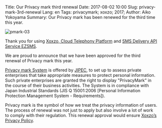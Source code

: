 Title: Our Privacy mark third renewal
Date: 2017-08-02 10:00
Slug: privacy-mark-3rd-renewal
Lang: en
Tags: privacymark; xoxzo; 2017;
Author: Aiko Yokoyama
Summary: Our Privacy mark has been renewed for the third time this year.

![pmark-03](/images/pmark-03.jpg)

Thank you for using [Xoxzo, Cloud Telephony Platform](https://www.xoxzo.com/en/) and [SMS Delivery API Service EZSMS](https://www.ezsms.biz/ja/).

We are proud to announce that we have been approved for the third renewal of Privacy mark this year.

[Privacy mark System](https://privacymark.org/) is offered by [JIPEC](https://english.jipdec.or.jp/), to set up to assess private enterprises that take appropriate measures to protect personal information. Such private enterprises are granted the right to display "PrivacyMark" in the course of their business activities. The System is in compliance with Japan Industrial Standards (JIS Q 15001:2006 [Personal Information Protection Management System - Requirements]). 

Privacy mark is the symbol of how we treat the privacy information of users. The process of renewal was not just to apply but also involve a lot of work to comply with their regulation. This renewal approval would ensure [Xoxzo’s Privacy Policy](https://info.xoxzo.com/en/privacy-policy/). 
